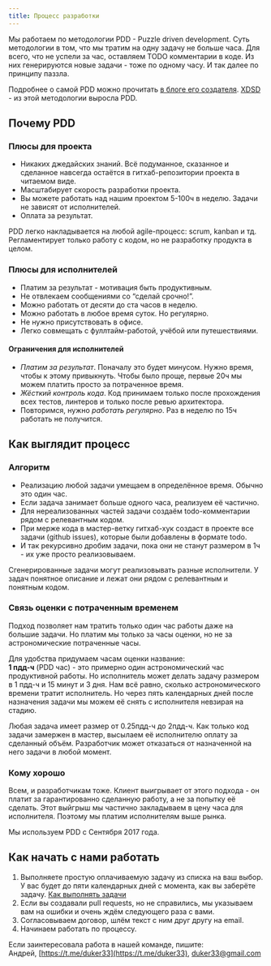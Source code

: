 ```yaml
---
title: Процесс разработки
---
```


Мы работаем по методологии PDD - Puzzle driven development.
Суть методологии в том, что мы тратим на одну задачу не больше часа.
Для всего, что не успели за час, оставляем TODO комментарии в коде.
Из них генерируются новые задачи - тоже по одному часу.
И так далее по принципу паззла.

Подробнее о самой PDD можно прочитать
[в блоге его создателя](http://www.yegor256.com/2010/03/04/pdd.html).
[XDSD](http://www.xdsd.org/) - из этой методологии выросла PDD.

## Почему PDD
### Плюсы для проекта
- Никаких джедайских знаний. Всё подуманное, сказанное и сделанное навсегда остаётся в гитхаб-репозитории проекта в читаемом виде.
- Масштабирует скорость разработки проекта.
- Вы можете работать над нашим проектом 5-100ч в неделю. Задачи не зависят от исполнителей.
- Оплата за результат.

PDD легко накладывается на любой agile-процесс: scrum, kanban и тд.
Регламентирует только работу с кодом, но не разработку продукта в целом.

### Плюсы для исполнителей
- Платим за результат - мотивация быть продуктивным.
- Не отвлекаем сообщениями со “сделай срочно!”.
- Можно работать от десяти до ста часов в неделю.
- Можно работать в любое время суток. Но регулярно.
- Не нужно присутствовать в офисе.
- Легко совмещать с фуллтайм-работой, учёбой или путешествиями.

#### Ограничения для исполнителей
- *Платим за результат*. Поначалу это будет минусом. Нужно время, чтобы к этому привыкнуть. Чтобы было проще, первые 20ч мы можем платить просто за потраченное время.
- *Жёсткий контроль кода*. Код принимаем только после прохождения всех тестов, линтеров и только после ревью архитектора.
- Повторимся, нужно *работать регулярно*. Раз в неделю по 15ч работать не получится.



## Как выглядит процесс

### Алгоритм
- Реализацию любой задачи умещаем в определённое время. Обычно это один час.
- Если задача занимает больше одного часа, реализуем её частично.
- Для нереализованных частей задачи создаём todo-комментарии рядом с релевантным кодом.
- При мерже кода в мастер-ветку гитхаб-хук создаст в проекте все задачи (github issues), которые были добавлены в формате todo.
- И так рекурсивно дробим задачи, пока они не станут размером в 1ч - их уже просто реализовываем.

Сгенерированные задачи могут реализовывать разные исполнители.
У задач понятное описание и лежат они рядом с релевантным и понятным кодом.


### Связь оценки с потраченным временем
Подход позволяет нам тратить только один час работы даже на большие задачи.
Но платим мы только за часы оценки, но не за астрономические потраченные часы. 

Для удобства придумаем часам оценки название:<br>
**1 пдд-ч** (PDD час) - это примерно один астрономический час продуктивной работы.
Но исполнитель может делать задачу размером в 1 пдд-ч и 15 минут и 3 дня. Нам всё равно, сколько астрономического времени тратит исполнитель.
Но через пять календарных дней после назначения задачи мы можем её снять с исполнителя невзирая на стадию.

Любая задача имеет размер от 0.25пдд-ч до 2пдд-ч.
Как только код задачи замержен в мастер, высылаем её исполнителю оплату за сделанный объём.
Разработчик может отказаться от назначенной на него задачи в любой момент.


### Кому хорошо
Всем, и разработчикам тоже.
Клиент выигрывает от этого подхода - он платит за гарантированно сделанную работу, а не за попытку её сделать.
Этот выйгрыш мы частично закладываем в цену часа для исполнителя.
Поэтому мы платим исполнителям выше рынка.

Мы используем PDD с Сентября 2017 года.

## Как начать с нами работать
1. Выполняете простую оплачиваемую задачу из списка на ваш выбор.
У вас будет до пяти календарных дней с момента, как вы заберёте задачу.
[Как выполнять задачи](/dev/test_process.md)
1. Если вы создавали pull requests, но не справились,
мы указываем вам на ошибки и очень ждём следующего раза с вами.
1. Согласовываем договор, шлём текст с ним друг другу на email.
1. Начинаем работать по процессу.

Если заинтересовала работа в нашей команде, пишите: <br>
Андрей, [https://t.me/duker33](https://t.me/duker33),
[duker33@gmail.com](mailto:duker33@gmail.com)
